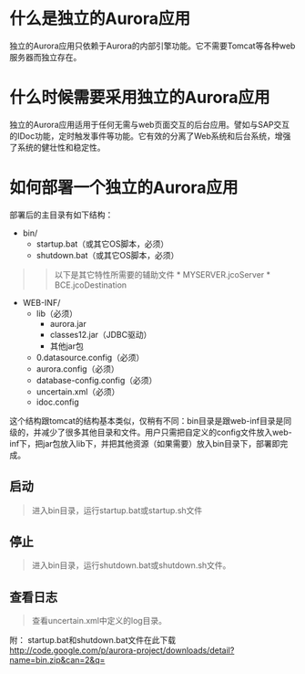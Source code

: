 # 什么是独立的Aurora应用 #

独立的Aurora应用只依赖于Aurora的内部引擎功能。它不需要Tomcat等各种web服务器而独立存在。


# 什么时候需要采用独立的Aurora应用 #

独立的Aurora应用适用于任何无需与web页面交互的后台应用。譬如与SAP交互的IDoc功能，定时触发事件等功能。它有效的分离了Web系统和后台系统，增强了系统的健壮性和稳定性。

# 如何部署一个独立的Aurora应用 #

部署后的主目录有如下结构：

  * bin/
    * startup.bat（或其它OS脚本，必须）
    * shutdown.bat（或其它OS脚本，必须）
> > 以下是其它特性所需要的辅助文件
    * MYSERVER.jcoServer
    * BCE.jcoDestination
  * WEB-INF/
    * lib（必须）
      * aurora.jar
      * classes12.jar（JDBC驱动）
      * 其他jar包
    * 0.datasource.config（必须）
    * aurora.config（必须）
    * database-config.config（必须）
    * uncertain.xml（必须）
    * idoc.config

这个结构跟tomcat的结构基本类似，仅稍有不同：bin目录是跟web-inf目录是同级的，并减少了很多其他目录和文件。用户只需把自定义的config文件放入web-inf下，把jar包放入lib下，并把其他资源（如果需要）放入bin目录下，部署即完成。

## 启动 ##

> 进入bin目录，运行startup.bat或startup.sh文件
## 停止 ##
> 进入bin目录，运行shutdown.bat或shutdown.sh文件。
## 查看日志 ##
> 查看uncertain.xml中定义的log目录。

附：
startup.bat和shutdown.bat文件在此下载
http://code.google.com/p/aurora-project/downloads/detail?name=bin.zip&can=2&q=